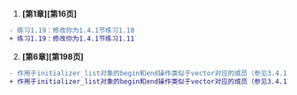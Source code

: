 1. **\[第1章]\[第16页]**

```diff
- 练习1.19：修改你为1.4.1节练习1.10
+ 练习1.19：修改你为1.4.1节练习1.11
```

2. **\[第6章]\[第198页]**

```diff
- 作用于initializer_list对象的begin和end操作类似于vector对应的成员（参见3.4.1节，第195页）
+ 作用于initializer_list对象的begin和end操作类似于vector对应的成员（参见3.4.1节，第95页）
```
